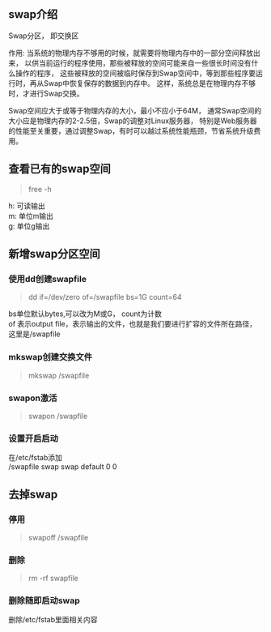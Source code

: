 ## swap介绍
Swap分区， 即交换区  

作用: 当系统的物理内存不够用的时候，就需要将物理内存中的一部分空间释放出来，
以供当前运行的程序使用，那些被释放的空间可能来自一些很长时间没有什么操作的程序，
这些被释放的空间被临时保存到Swap空间中，等到那些程序要运行时，再从Swap中恢复保存的数据到内存中。
这样，系统总是在物理内存不够时，才进行Swap交换。  

Swap空间应大于或等于物理内存的大小，最小不应小于64M，
通常Swap空间的大小应是物理内存的2-2.5倍，Swap的调整对Linux服务器，
特别是Web服务器的性能至关重要，通过调整Swap，有时可以越过系统性能瓶颈，节省系统升级费用。

## 查看已有的swap空间
> free -h  

h: 可读输出  
m: 单位m输出  
g: 单位g输出  


## 新增swap分区空间
### 使用dd创建swapfile
> dd if=/dev/zero of=/swapfile bs=1G count=64

bs单位默认bytes,可以改为M或G， count为计数  
of 表示output file，表示输出的文件，也就是我们要进行扩容的文件所在路径，这里是/swapfile

### mkswap创建交换文件
> mkswap /swapfile

### swapon激活
> swapon /swapfile

### 设置开启启动
在/etc/fstab添加  
/swapfile swap swap default 0 0

## 去掉swap
### 停用
> swapoff /swapfile

### 删除
> rm -rf swapfile

### 删除随即启动swap
删除/etc/fstab里面相关内容